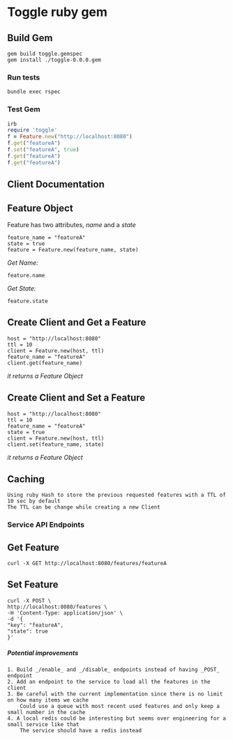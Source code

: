 # Toggle ruby gem

## Build Gem

	gem build toggle.gemspec
	gem install ./toggle-0.0.0.gem


### Run tests

	bundle exec rspec

### Test Gem

```ruby
irb
require 'toggle'
f = Feature.new("http://localhost:8080")
f.get("featureA")
f.set("featureA", true)
f.get("featureA")
f.get("featureA")
```

## Client Documentation

Feature Object
------

Feature has two attributes, _name_ and a _state_

	feature_name = "featureA"
	state = true
	feature = Feature.new(feature_name, state)

*Get Name:*

	feature.name

*Get State:*

	feature.state

Create Client and Get a Feature
------

	host = "http://localhost:8080"
	ttl = 10
	client = Feature.new(host, ttl)
	feature_name = "featureA"
	client.get(feature_name)

*it returns a Feature Object*

Create Client and Set a Feature
------
	host = "http://localhost:8080"
	ttl = 10
	feature_name = "featureA"
	state = true
	client = Feature.new(host, ttl)
	client.set(feature_name, state)

*it returns a Feature Object*

Caching
------
	Using ruby Hash to store the previous requested features with a TTL of 10 sec by default
	The TTL can be change while creating a new Client

### Service API Endpoints

Get Feature
------

	curl -X GET http://localhost:8080/features/featureA

Set Feature
------

	curl -X POST \
	http://localhost:8080/features \
	-H 'Content-Type: application/json' \
	-d '{
	"key": "featureA",
	"state": true
	}'


##### Potential improvements

	1. Build _/enable_ and _/disable_ endpoints instead of having _POST_ endpoint
	2. Add an endpoint to the service to load all the features in the client
	3. Be careful with the current implementation since there is no limit on how many items we cache
		Could use a queue with most recent used features and only keep a small number in the cache
	4. A local redis could be interesting but seems over engineering for a small service like that
		The service should have a redis instead